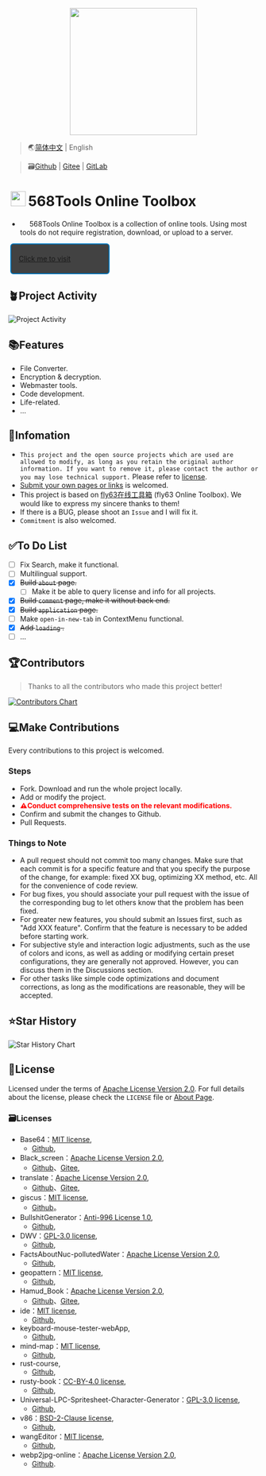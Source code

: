 <p align="center">
    <img height="256" src='https://Tools.PJ568.eu.org/img/icon.svg' />
</p>

> 🌏[简体中文](./README.md) | English

> 🗃️[Github](https://github.com/PJ-568/568tools) | [Gitee](https://gitee.com/PJ-568/568tools) | [GitLab](https://gitlab.com/PJ-568/568tools/)

# <img height="30" style="margin: -3px 5px;" src="https://Tools.PJ568.eu.org/img/icon.svg"/>568Tools Online Toolbox

* <img height="15" src="https://Tools.PJ568.eu.org/img/icon.svg"/> 568Tools Online Toolbox is a collection of online tools. Using most tools do not require registration, download, or upload to a server.

<a style="font-size:14px;margin:10px 0.8%;border:2px solid #0277BD;border-radius:6px;background:#424242;width:200px;min-height:62px;line-height:20px;box-sizing:border-box;display:flex;align-items:center" href="https://Tools.PJ568.eu.org/"><img height="15" src="https://tools.PJ568.eu.org/img/icon.svg"/> Click me to visit</a>

## 🪴Project Activity

![Project Activity](https://repobeats.axiom.co/api/embed/0e0b27c01d4e9ff093fb3d03fedc74a300068f50.svg "Repobeats analytics image")

## 📚Features

* File Converter.
* Encryption & decryption.
* Webmaster tools.
* Code development.
* Life-related.
* ...

## 📖Infomation

* `This project and the open source projects which are used are allowed to modify, as long as you retain the original author information. If you want to remove it, please contact the author or you may lose technical support.` Please refer to [license](https://Tools.PJ568.eu.org/about/#1).
* [Submit your own pages or links](https://Tools.PJ568.eu.org/application) is welcomed.
* This project is based on [fly63在线工具箱](https://github.com/mydearcc/tools) (fly63 Online Toolbox). We would like to express my sincere thanks to them!
* If there is a BUG, please shoot an `Issue` and I will fix it.
* `Commitment` is also welcomed.

## ✅To Do List

* [ ] Fix Search, make it functional.
* [ ] Multilingual support.
* [X] ~~Build `about` page.~~
  * [ ] Make it be able to query license and info for all projects.
* [X] ~~Build `comment` page, make it without back end.~~
* [X] ~~Build `application` page.~~
* [ ] Make `open-in-new-tab` in ContextMenu functional.
* [X] ~~Add `loading` .~~
* [ ] ...

## 🏆Contributors

> Thanks to all the contributors who made this project better!

[![Contributors Chart](https://contrib.rocks/image?repo=PJ-568/568tools)](https://github.com/PJ-568/568tools/graphs/contributors)

## 💻Make Contributions

Every contributions to this project is welcomed.

### Steps

* Fork. Download and run the whole project locally.
* Add or modify the project.
* <b style="color:red">⚠️Conduct comprehensive tests on the relevant modifications.</b>
* Confirm and submit the changes to Github.
* Pull Requests.

### Things to Note

* A pull request should not commit too many changes. Make sure that each commit is for a specific feature and that you specify the purpose of the change, for example: fixed XX bug, optimizing XX method, etc. All for the convenience of code review.
* For bug fixes, you should associate your pull request with the issue of the corresponding bug to let others know that the problem has been fixed.
* For greater new features, you should submit an Issues first, such as "Add XXX feature". Confirm that the feature is necessary to be added before starting work.
* For subjective style and interaction logic adjustments, such as the use of colors and icons, as well as adding or modifying certain preset configurations, they are generally not approved. However, you can discuss them in the Discussions section.
* For other tasks like simple code optimizations and document corrections, as long as the modifications are reasonable, they will be accepted.

## ⭐Star History

![Star History Chart](https://api.star-history.com/svg?repos=PJ-568/568tools&type=Date)

## 📄License

Licensed under the terms of [Apache License Version 2.0](http://www.apache.org/licenses/LICENSE-2.0). For full details about the license, please check the `LICENSE` file or [About Page](https://Tools.PJ568.eu.org/about/#1).

### 🗃️Licenses

* Base64：[MIT license](https://mit-license.org),
  * [Github](//github.com/SFantasy/Base64),
* Black_screen：[Apache License Version 2.0](http://www.apache.org/licenses/LICENSE-2.0),
  * [Github](//github.com/PJ-568/Black_screen/LICENSE)、[Gitee](//gitee.com//PJ-568/Black_screen/LICENSE),
* translate：[Apache License Version 2.0](http://www.apache.org/licenses/LICENSE-2.0),
  * [Github](https://github.com/xnx3/translate/blob/master/LICENSE)、[Gitee](https://gitee.com/mail_osc/translate/blob/master/LICENSE),
* giscus：[MIT license](https://mit-license.org),
  * [Github](https://github.com/giscus/giscus/blob/main/LICENSE)。
* BullshitGenerator：[Anti-996 License 1.0](https://github.com/kattgu7/Anti-996-License),
  * [Github](https://github.com/menzi11/BullshitGenerator),
* DWV：[GPL-3.0 license](https://www.gnu.org/licenses/gpl-3.0.en.html),
  * [Github](https://github.com/ivmartel/dwv/license.txt),
* FactsAboutNuc-pollutedWater：[Apache License Version 2.0](http://www.apache.org/licenses/LICENSE-2.0),
  * [Github](https://github.com/SaveSeaFromNuc-pollutedWater/FactsAboutNuc-pollutedWater/LICENSE),
* geopattern：[MIT license](https://mit-license.org),
  * [Github](https://github.com/jasonlong/geo_pattern/license.txt),
* Hamud_Book：[Apache License Version 2.0](http://www.apache.org/licenses/LICENSE-2.0),
  * [Github](https://github.com/Hamud-Lang/Hamud_Book/LICENSE)、[Gitee](https://gitee.com/Hamud-Lang/Hamud_Book/LICENSE),
* ide：[MIT license](https://mit-license.org),
  * [Github](https://github.com/judge0/ide/blob/master/LICENSE),
* keyboard-mouse-tester-webApp,
  * [Github](https://github.com/shawon9324/keyboard-mouse-tester-webApp/LICENSE),
* mind-map：[MIT license](https://mit-license.org),
  * [Github](https://github.com/wanglin2/mind-map/LICENSE),
* rust-course,
  * [Github](https://github.com/sunface/rust-course/),
* rusty-book：[CC-BY-4.0 license](https://freedomdefined.org/Licenses/CC-BY-4.0),
  * [Github](https://github.com/rustlang-cn/rusty-book//LICENSE),
* Universal-LPC-Spritesheet-Character-Generator：[GPL-3.0 license](http://www.apache.org/licenses/LICENSE-2.0),
  * [Github](https://github.com/basxto/Universal-Spritesheet-Character-Generator/LICENSE),
* v86：[BSD-2-Clause license](https://opensource.org/license/bsd-2-clause/),
  * [Github](https://github.com/copy/v86/blob/master/LICENSE),
* wangEditor：[MIT license](https://mit-license.org),
  * [Github](https://github.com/wangeditor-team/wangEditor/blob/master/LICENSE),
* webp2jpg-online：[Apache License Version 2.0](http://www.apache.org/licenses/LICENSE-2.0),
  * [Github](https://github.com/renzhezhilu/webp2jpg-online/blob/master/LICENSE).
